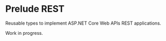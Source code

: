 # Prelude REST

Reusable types to implement ASP.NET Core Web APIs REST applications.

Work in progress.
